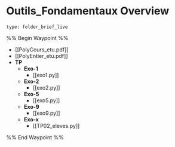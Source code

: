 # Outils_Fondamentaux Overview
 
```ccard
type: folder_brief_live
```
 
%% Begin Waypoint %%
- [[PolyCours_etu.pdf]]
- [[PolyEntier_etu.pdf]]
- **TP**
	- **Exo-1**
		- [[exo1.py]]
	- **Exo-2**
		- [[exo2.py]]
	- **Exo-5**
		- [[exo5.py]]
	- **Exo-9**
		- [[exo9.py]]
	- **Exo-x**
		- [[TP02_eleves.py]]

%% End Waypoint %%
